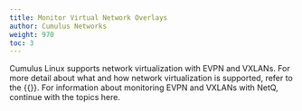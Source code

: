 ```yaml
---
title: Monitor Virtual Network Overlays
author: Cumulus Networks
weight: 970
toc: 3
---
```

Cumulus Linux supports network virtualization with EVPN and VXLANs. For more detail about what and how network virtualization is supported, refer to the {{<link title="Network Virtualization" text="Cumulus Linux topic">}}. For information about monitoring EVPN and VXLANs with NetQ, continue with the topics here.

